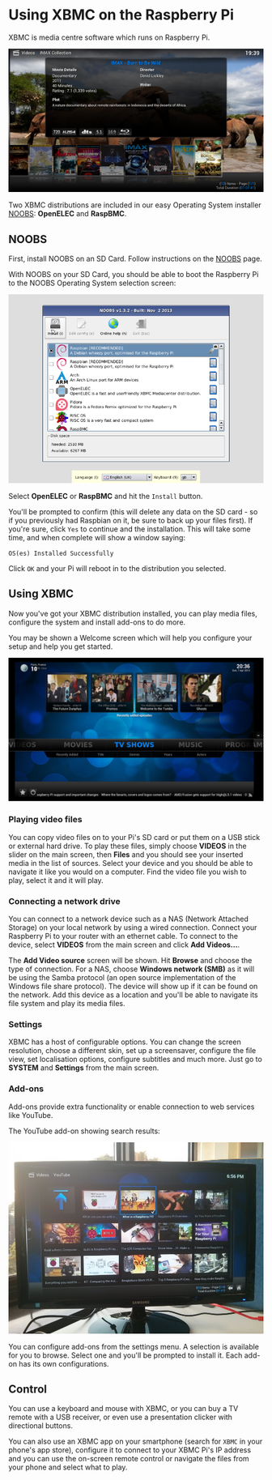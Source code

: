 # Using XBMC on the Raspberry Pi

XBMC is media centre software which runs on Raspberry Pi.

![](images/openelec.png)

Two XBMC distributions are included in our easy Operating System installer [NOOBS](../installation/noobs.md): **OpenELEC** and **RaspBMC**.

## NOOBS

First, install NOOBS on an SD Card. Follow instructions on the [NOOBS](../installation/noobs.md) page.

With NOOBS on your SD Card, you should be able to boot the Raspberry Pi to the NOOBS Operating System selection screen:

![](../installation/images/noobs.png)

Select **OpenELEC** or **RaspBMC** and hit the `Install` button.

You'll be prompted to confirm  (this will delete any data on the SD card - so if you previously had Raspbian on it, be sure to back up your files first). If you're sure, click `Yes` to continue and the installation. This will take some time, and when complete will show a window saying:

```
OS(es) Installed Successfully
```

Click `OK` and your Pi will reboot in to the distribution you selected.

## Using XBMC

Now you've got your XBMC distribution installed, you can play media files, configure the system and install add-ons to do more.

You may be shown a Welcome screen which will help you configure your setup and help you get started.

![](images/openelec-main.png)

### Playing video files

You can copy video files on to your Pi's SD card or put them on a USB stick or external hard drive. To play these files, simply choose **VIDEOS** in the slider on the main screen, then **Files** and you should see your inserted media in the list of sources. Select your device and you should be able to navigate it like you would on a computer. Find the video file you wish to play, select it and it will play.

### Connecting a network drive

You can connect to a network device such as a NAS (Network Attached Storage) on your local network by using a wired connection. Connect your Raspberry Pi to your router with an ethernet cable. To connect to the device, select **VIDEOS** from the main screen and click **Add Videos...**.

The **Add Video source** screen will be shown. Hit **Browse** and choose the type of connection. For a NAS, choose **Windows network (SMB)** as it will be using the Samba protocol (an open source implementation of the Windows file share protocol). The device will show up if it can be found on the network. Add this device as a location and you'll be able to navigate its file system and play its media files.

### Settings

XBMC has a host of configurable options. You can change the screen resolution, choose a different skin, set up a screensaver, configure the file view, set localisation options, configure subtitles and much more. Just go to **SYSTEM** and **Settings** from the main screen.

### Add-ons

Add-ons provide extra functionality or enable connection to web services like YouTube.

The YouTube add-on showing search results:

![](images/xbmc-youtube.jpg)

You can configure add-ons from the settings menu. A selection is available for you to browse. Select one and you'll be prompted to install it. Each add-on has its own configurations.

## Control

You can use a keyboard and mouse with XBMC, or you can buy a TV remote with a USB receiver, or even use a presentation clicker with directional buttons.

You can also use an XBMC app on your smartphone (search for `XBMC` in your phone's app store), configure it to connect to your XBMC Pi's IP address and you can use the on-screen remote control or navigate the files from your phone and select what to play.
